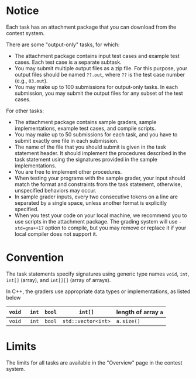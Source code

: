 # Notice

Each task has an attachment package that you can download from the contest system.

There are some "output-only" tasks, for which:
* The attachment package contains input test cases and example test cases. Each test case is a separate subtask.
* You may submit multiple output files as a zip file. For this purpose, your output files should be named `??.out`, where `??` is the test case number (e.g., `03.out`).
* You may make up to 100 submissions for output-only tasks. In each submission, you may submit the output files for any subset of the test cases.

For other tasks:
* The attachment package contains sample graders, sample implementations, example test cases, and compile scripts.
* You may make up to 50 submissions for each task, and you have to submit exactly one file in each submission.
* The name of the file that you should submit is given in the task statement header. It should implement the procedures described in the task statement using the signatures provided in the sample implementations.
* You are free to implement other procedures.
* When testing your programs with the sample grader, your input should match the format and constraints from the task statement, otherwise, unspecified behaviors may occur.
* In sample grader inputs, every two consecutive tokens on a line are separated by a single space, unless another format is explicitly specified.
* When you test your code on your local machine, we recommend you to use scripts in the attachment package. The grading system will use `-std=gnu++17` option to compile, but you may remove or replace it if your local compiler does not support it.

# Convention

The task statements specify signatures using generic type names `void`, `int`, `int[]` (array), and `int[][]` (array of arrays).

In C++, the graders use appropriate data types or implementations, as listed below

| `void ` | `int` | `bool` | `int[]`            | length of array `a` |
| ------- | ----- | ------ | ------------------ | ------------------- |
| `void ` | `int` | `bool` | `std::vector<int>` | `a.size()`          |

# Limits

The limits for all tasks are available in the "Overview" page in the contest system.

